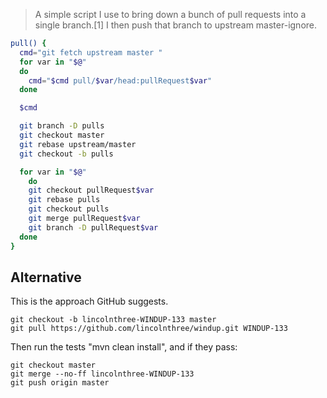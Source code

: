 > A simple script I use to bring down a bunch of pull requests into a single branch.[1] I then push that branch to upstream master-ignore.

```bash
pull() {
  cmd="git fetch upstream master "
  for var in "$@"
  do
    cmd="$cmd pull/$var/head:pullRequest$var"
  done

  $cmd

  git branch -D pulls
  git checkout master
  git rebase upstream/master
  git checkout -b pulls

  for var in "$@"
    do
    git checkout pullRequest$var
    git rebase pulls
    git checkout pulls
    git merge pullRequest$var
    git branch -D pullRequest$var
  done
}
```


## Alternative

This is the approach GitHub suggests.

```
git checkout -b lincolnthree-WINDUP-133 master
git pull https://github.com/lincolnthree/windup.git WINDUP-133
```

Then run the tests "mvn clean install", and if they pass:

```
git checkout master
git merge --no-ff lincolnthree-WINDUP-133
git push origin master
```